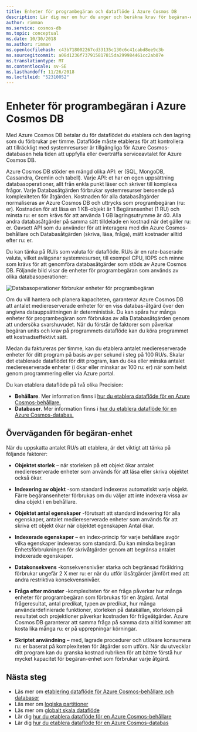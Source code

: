 ```yaml
---
title: Enheter för programbegäran och dataflöde i Azure Cosmos DB
description: Lär dig mer om hur du anger och beräkna krav för begäran-enhet i Azure Cosmos DB
author: rimman
ms.service: cosmos-db
ms.topic: conceptual
ms.date: 10/30/2018
ms.author: rimman
ms.openlocfilehash: c43b718002267cd33135c130c6c41cabd8ee9c3b
ms.sourcegitcommit: a08d1236f737915817815da299984461cc2ab07e
ms.translationtype: MT
ms.contentlocale: sv-SE
ms.lasthandoff: 11/26/2018
ms.locfileid: "52310052"
---
```

# <a name="request-units-in-azure-cosmos-db"></a>Enheter för programbegäran i Azure Cosmos DB

Med Azure Cosmos DB betalar du för dataflödet du etablera och den lagring som du förbrukar per timme. Dataflöde måste etableras för att kontrollera att tillräckligt med systemresurser är tillgängliga för Azure Cosmos-databasen hela tiden att uppfylla eller överträffa serviceavtalet för Azure Cosmos DB.

Azure Cosmos DB stöder en mängd olika API: er (SQL, MongoDB, Cassandra, Gremlin och tabell). Varje API: et har en egen uppsättning databasoperationer, allt från enkla punkt läser och skriver till komplexa frågor. Varje Databasåtgärden förbrukar systemresurser beroende på komplexiteten för åtgärden.  Kostnaden för alla databasåtgärder normaliseras av Azure Cosmos DB och uttrycks som programbegäran (ru: er). Kostnaden för att läsa en 1 KB-objekt är 1 Begäransenhet (1 RU) och minsta ru: er som krävs för att använda 1 GB lagringsutrymme är 40. Alla andra databasåtgärder på samma sätt tilldelade en kostnad när det gäller ru: er. Oavsett API som du använder för att interagera med din Azure Cosmos-behållare och Databasåtgärden (skriva, läsa, fråga), mätt kostnader alltid efter ru: er.

Du kan tänka på RU/s som valuta för dataflöde. RU/s är en rate-baserade valuta, vilket avlägsnar systemresurser, till exempel CPU, IOPS och minne som krävs för att genomföra databasåtgärder som stöds av Azure Cosmos DB. Följande bild visar de enheter för programbegäran som används av olika databasoperationer:

![Databasoperationer förbrukar enheter för programbegäran](./media/request-units/request-units.png)

Om du vill hantera och planera kapaciteten, garanterar Azure Cosmos DB att antalet mediereserverade enheter för en viss databas-åtgärd över den angivna datauppsättningen är deterministisk. Du kan spåra hur många enheter för programbegäran som förbrukas av alla Databasåtgärden genom att undersöka svarshuvudet. När du förstår de faktorer som påverkar begäran units och krav på programmets dataflöde kan du köra programmet ett kostnadseffektivt sätt.

Medan du faktureras per timme, kan du etablera antalet mediereserverade enheter för ditt program på basis av per sekund i steg på 100 RU/s. Skalar det etablerade dataflödet för ditt program, kan du öka eller minska antalet mediereserverade enheter (i ökar eller minskar av 100 ru: er) när som helst genom programmering eller via Azure portal.

Du kan etablera dataflöde på två olika Precision: 

* **Behållare**. Mer information finns i [hur du etablera dataflöde för en Azure Cosmos-behållare.](how-to-provision-container-throughput.md)
* **Databaser**. Mer information finns i [hur du etablera dataflöde för en Azure Cosmos-databas.](how-to-provision-database-throughput.md)

## <a name="request-unit-considerations"></a>Överväganden för begäran-enhet

När du uppskatta antalet RU/s att etablera, är det viktigt att tänka på följande faktorer:

* **Objektet storlek** – när storleken på ett objekt ökar antalet mediereserverade enheter som används för att läsa eller skriva objektet också ökar.

* **Indexering av objekt** -som standard indexeras automatiskt varje objekt. Färre begäransenheter förbrukas om du väljer att inte indexera vissa av dina objekt i en behållare.

* **Objektet antal egenskaper** -förutsatt att standard indexering för alla egenskaper, antalet mediereserverade enheter som används för att skriva ett objekt ökar när objektet egenskapen Antal ökar.

* **Indexerade egenskaper** – en index-princip för varje behållare avgör vilka egenskaper indexeras som standard. Du kan minska begäran Enhetsförbrukningen för skrivåtgärder genom att begränsa antalet indexerade egenskaper.

* **Datakonsekvens** -konsekvensnivåer starka och begränsad föråldring förbrukar ungefär 2 X mer ru: er när du utför läsåtgärder jämfört med att andra restriktiva konsekvensnivåer.

* **Fråga efter mönster** -komplexiteten för en fråga påverkar hur många enheter för programbegäran som förbrukas för en åtgärd. Antal frågeresultat, antal predikat, typen av predikat, hur många användardefinierade funktioner, storleken på datakällan, storleken på resultatet och projektioner påverkar kostnaden för frågeåtgärder. Azure Cosmos DB garanterar att samma fråga på samma data alltid kommer att kosta lika många ru: er på upprepningar körningar.

* **Skriptet användning** – med, lagrade procedurer och utlösare konsumera ru: er baserat på komplexiteten för åtgärder som utförs. När du utvecklar ditt program kan du granska kostnad rubriken för att bättre förstå hur mycket kapacitet för begäran-enhet som förbrukar varje åtgärd.

## <a name="next-steps"></a>Nästa steg

* Läs mer om [etablering dataflöde för Azure Cosmos-behållare och databaser](set-throughput.md)
* Läs mer om [logiska partitioner](partition-data.md)
* Läs mer om [globalt skala dataflöde](scaling-throughput.md)
* Lär dig [hur du etablera dataflöde för en Azure Cosmos-behållare](how-to-provision-container-throughput.md)
* Lär dig [hur du etablera dataflöde för en Azure Cosmos-databas](how-to-provision-database-throughput.md)
